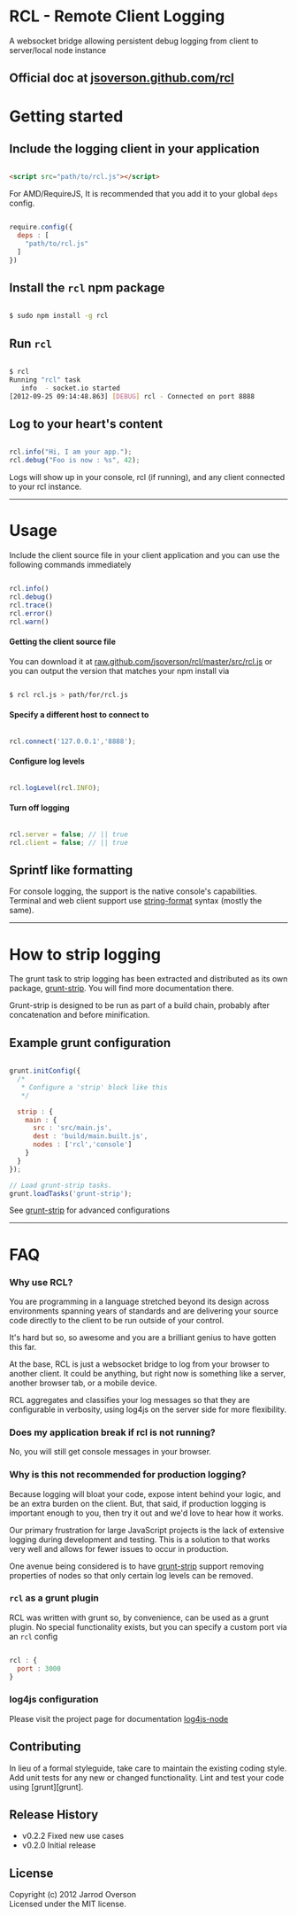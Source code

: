 # RCL - Remote Client Logging

A websocket bridge allowing persistent debug logging from client to server/local node instance

## Official doc at [jsoverson.github.com/rcl](http://jsoverson.github.com/rcl)

# Getting started

## Include the logging client in your application

```html

<script src="path/to/rcl.js"></script>

```

For AMD/RequireJS, It is recommended that you add it to your global `deps` config.

```js

require.config({
  deps : [
    "path/to/rcl.js"
  ]
})

```

## Install the `rcl` npm package

```bash

$ sudo npm install -g rcl

```

## Run `rcl`

```bash

$ rcl
Running "rcl" task
   info  - socket.io started
[2012-09-25 09:14:48.863] [DEBUG] rcl - Connected on port 8888

```

## Log to your heart's content

```js

rcl.info("Hi, I am your app.");
rcl.debug("Foo is now : %s", 42);

```

Logs will show up in your console, rcl (if running), and any client connected
to your rcl instance.

---------------------------------

# Usage

Include the client source file in your client application and
you can use the following commands immediately

```js

rcl.info()
rcl.debug()
rcl.trace()
rcl.error()
rcl.warn()

```

#### Getting the client source file

You can download it at [raw.github.com/jsoverson/rcl/master/src/rcl.js](https://raw.github.com/jsoverson/rcl/master/src/rcl.js)
or you can output the version that matches your npm install via

```bash

$ rcl rcl.js > path/for/rcl.js

```

#### Specify a different host to connect to

```js

rcl.connect('127.0.0.1','8888');

```

#### Configure log levels

```js

rcl.logLevel(rcl.INFO);

```

#### Turn off logging

```js

rcl.server = false; // || true
rcl.client = false; // || true

```

## Sprintf like formatting

For console logging, the support is the native console's capabilities.
Terminal and web client support use [string-format](https://github.com/jsoverson/string-format)
syntax (mostly the same).

-----------------------------------

# How to strip logging

The grunt task to strip logging has been extracted and distributed as its own
package, [grunt-strip](https://github.com/jsoverson/grunt-strip). You will find
more documentation there.

Grunt-strip is designed to be run as part of a build chain, probably after
concatenation and before minification.

## Example grunt configuration

```js

grunt.initConfig({
  /*
   * Configure a 'strip' block like this
   */

  strip : {
    main : {
      src : 'src/main.js',
      dest : 'build/main.built.js',
      nodes : ['rcl','console']
    }
  }
});

// Load grunt-strip tasks.
grunt.loadTasks('grunt-strip');

```

See [grunt-strip](https://github.com/jsoverson/grunt-strip) for advanced configurations

-----------------------------------

# FAQ

### Why use RCL?

You are programming in a language stretched beyond its design
across environments spanning years of standards and are delivering
your source code directly to the client to be run outside of your
control.

It's hard but so, so awesome and you are a brilliant genius to have
gotten this far.

At the base, RCL is just a websocket bridge to log from your browser
to another client. It could be anything, but right now is something
like a server, another browser tab, or a mobile device.

RCL aggregates and classifies your log messages so that they are
configurable in verbosity, using log4js on the server side for more
flexibility.

### Does my application break if rcl is not running?

No, you will still get console messages in your browser.

### Why is this not recommended for production logging?

Because logging will bloat your code, expose intent behind your logic,
and be an extra burden on the client. But, that said, if production
logging is important enough to you, then try it out and we'd love to
hear how it works.

Our primary frustration for large JavaScript projects is the lack of
extensive logging during development and testing. This is a solution to
that works very well and allows for fewer issues to occur in production.

One avenue being considered is to have [grunt-strip](https://github.com/jsoverson/grunt-strip)
support removing properties of nodes so that only certain log levels can
be removed.

### `rcl` as a grunt plugin

RCL was written with grunt so, by convenience, can be used as a grunt plugin.
No special functionality exists, but you can specify a custom port via an `rcl` config

```js

rcl : {
  port : 3000
}

```

### log4js configuration

Please visit the project page for documentation [log4js-node](https://github.com/nomiddlename/log4js-node)

## Contributing
In lieu of a formal styleguide, take care to maintain the existing coding style. Add unit tests for any new or changed functionality. Lint and test your code using [grunt][grunt].

## Release History

- v0.2.2 Fixed new use cases
- v0.2.0 Initial release

## License
Copyright (c) 2012 Jarrod Overson  
Licensed under the MIT license.
